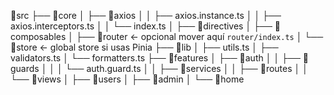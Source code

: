 📁src
├── 📁core
│ ├── 📁axios
│ │ ├── axios.instance.ts
│ │ ├── axios.interceptors.ts
│ │ └── index.ts
│ ├── 📁directives
│ ├── 📁composables
│ ├── 📁router ← opcional mover aquí `router/index.ts`
│ └── 📁store ← global store si usas Pinia
├── 📁lib
│ ├── utils.ts
│ ├── validators.ts
│ └── formatters.ts
├── 📁features
│ ├── 📁auth
│ │ ├── 📁guards
│ │ │ └── auth.guard.ts
│ │ ├── 📁services
│ │ ├── 📁routes
│ │ └── 📁views
│ ├── 📁users
│ ├── 📁admin
│ └── 📁home
